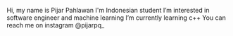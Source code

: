 Hi, my name is Pijar Pahlawan
I'm Indonesian student
I’m interested in software engineer and machine learning 
I’m currently learning c++ 
You can reach me on instagram @pijarpq_ 
<!---
pijarpq/pijarpq is a ✨ special ✨ repository because its `README.md` (this file) appears on your GitHub profile.
You can click the Preview link to take a look at your changes.
--->
